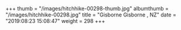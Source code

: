 +++
thumb = "/images/hitchhike-00298-thumb.jpg"
albumthumb = "/images/hitchhike-00298.jpg"
title = "Gisborne Gisborne , NZ"
date = "2019:08:23 15:08:47"
weight = 298
+++
